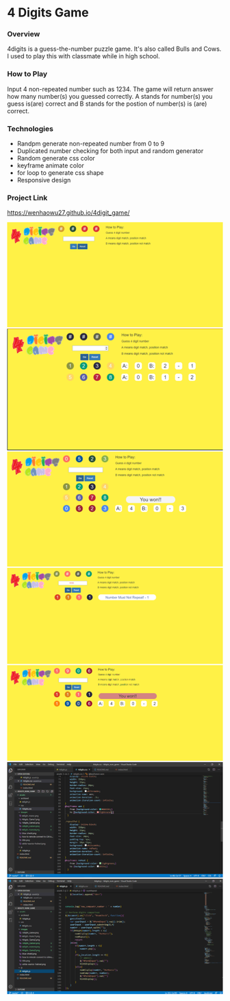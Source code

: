 # 4 Digits Game

### Overview

4digits is a guess-the-number puzzle game. It's also called Bulls and Cows. I used to play this with classmate while in high school. 

### How to Play

Input 4 non-repeated number such as 1234. The game will return answer how many number(s) you guessed correctly. A stands for number(s) you guess is(are) correct and B stands for the postion of number(s) is (are) correct.

### Technologies

* Randpm generate non-repeated number from 0 to 9
* Duplicated number checking for both input and random generator
* Random generate css color
* keyframe animate color
* for loop to generate css shape
* Responsive design

### Project Link

https://wenhaowu27.github.io/4digit_game/

![4 digits game](./assets/images/4digits_Game.png)
![4 digits game](./assets/images/4digits_Game1.png)
![4 digits game](./assets/images/4digits_Game2.png)
![4 digits game](./assets/images/4digits_Game3.png)
![4 digits game](./assets/images/4digits_Game4.png)
![4 digits game](./assets/images/4digits_Game5.png)
![4 digits game](./assets/images/4digits_Game6.png)
